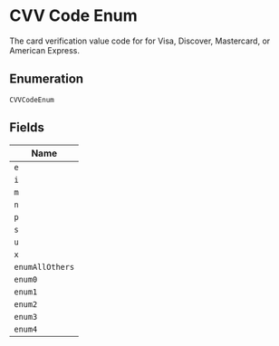 
# CVV Code Enum

The card verification value code for for Visa, Discover, Mastercard, or American Express.

## Enumeration

`CVVCodeEnum`

## Fields

| Name |
|  --- |
| `e` |
| `i` |
| `m` |
| `n` |
| `p` |
| `s` |
| `u` |
| `x` |
| `enumAllOthers` |
| `enum0` |
| `enum1` |
| `enum2` |
| `enum3` |
| `enum4` |

